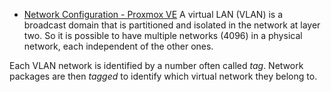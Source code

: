 - [Network Configuration - Proxmox VE](https://pve.proxmox.com/wiki/Network_Configuration#sysadmin_network_vlan)
A virtual LAN (VLAN) is a broadcast domain that is partitioned and isolated in the network at layer two. So it is possible to have multiple networks (4096) in a physical network, each independent of the other ones.

Each VLAN network is identified by a number often called _tag_. Network packages are then _tagged_ to identify which virtual network they belong to.